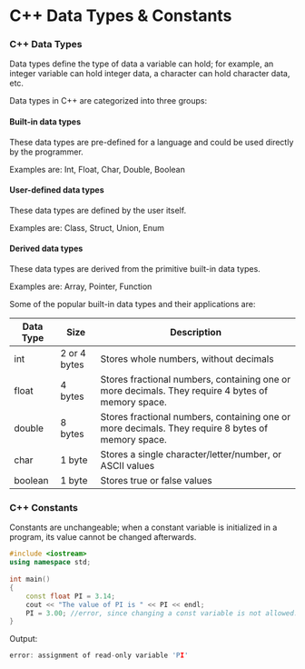 
# C++ Data Types & Constants

### C++ Data Types

Data types define the type of data a variable can hold; for example, an integer variable can hold integer data, a character can hold character data, etc.

Data types in C++ are categorized into three groups:

#### Built-in data types

These data types are pre-defined for a language and could be used directly by the programmer.

Examples are: Int, Float, Char, Double, Boolean

#### User-defined data types

These data types are defined by the user itself.

Examples are: Class, Struct, Union, Enum

#### Derived data types

These data types are derived from the primitive built-in data types.

Examples are: Array, Pointer, Function

Some of the popular built-in data types and their applications are:

| Data Type | Size         | Description                                                                 |
|-----------|--------------|-----------------------------------------------------------------------------|
| int       | 2 or 4 bytes | Stores whole numbers, without decimals                                      |
| float     | 4 bytes      | Stores fractional numbers, containing one or more decimals. They require 4 bytes of memory space. |
| double    | 8 bytes      | Stores fractional numbers, containing one or more decimals. They require 8 bytes of memory space. |
| char      | 1 byte       | Stores a single character/letter/number, or ASCII values                   |
| boolean   | 1 byte       | Stores true or false values                                                |


### C++ Constants

Constants are unchangeable; when a constant variable is initialized in a program, its value cannot be changed afterwards.

```cpp
#include <iostream>
using namespace std;
 
int main()
{
    const float PI = 3.14;
    cout << "The value of PI is " << PI << endl;
    PI = 3.00; //error, since changing a const variable is not allowed.
}

```


Output:

```cpp
error: assignment of read-only variable 'PI'
```
